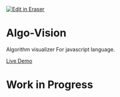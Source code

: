 <p><a target="_blank" href="https://app.eraser.io/workspace/u0Rsf5nmUUdLoqNG3dwz" id="edit-in-eraser-github-link"><img alt="Edit in Eraser" src="https://firebasestorage.googleapis.com/v0/b/second-petal-295822.appspot.com/o/images%2Fgithub%2FOpen%20in%20Eraser.svg?alt=media&amp;token=968381c8-a7e7-472a-8ed6-4a6626da5501"></a></p>

# Algo-Vision
Algorithm visualizer For javascript language. 

[Live Demo](https://ariffikrie.github.io/Algo-Vision/)



# Work in Progress



<!--- Eraser file: https://app.eraser.io/workspace/u0Rsf5nmUUdLoqNG3dwz --->
